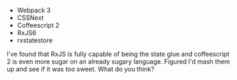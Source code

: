 - Webpack 3
- CSSNext
- Coffeescript 2
- RxJS6
- rxstatestore

I've found that RxJS is fully capable of being the state glue and coffeescript 2 is even more sugar on an already sugary language. Figured I'd mash them up and see if it was too sweet. What do you think? 

